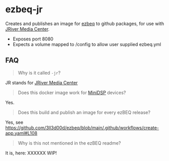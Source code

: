 # ezbeq-jr

Creates and publishes an image for [ezbeq](https://github.com/3ll3d00d/ezbeq) to github packages, for use with [JRiver Media Center](https://www.jriver.com).

* Exposes port 8080 
* Expects a volume mapped to /config to allow user supplied ezbeq.yml 

## FAQ

> Why is it called `-jr`?
 
JR stands for [JRiver Media Center](https://www.jriver.com)

> Does this docker image work for [MiniDSP](https://www.minidsp.com) devices?

Yes.

> Does this build and publish an image for every ezBEQ release?

Yes, see https://github.com/3ll3d00d/ezbeq/blob/main/.github/workflows/create-app.yaml#L108

> Why is this not mentioned in the ezBEQ readme?
 
It is, here: XXXXXX WIP!